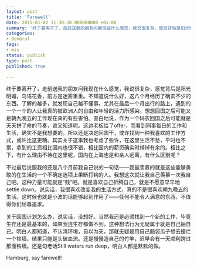 ```yaml
---
layout: post
title: 'Farewell'
date: 2015-01-02 11:30:30.000000000 +01:00
summary: '终于要离开了，走前送我的朋友问我现在什么感觉，我说很复杂，感觉背后是阳光明媚，鸟语花香，前方是迷雾重重。不知道说什么好，这八个月经历了确实不少的东西。'
categories:
- General
tags:
- mis
status: publish
type: post
published: true

---
```


终于要离开了，走前送我的朋友问我现在什么感觉，我说很复杂，感觉背后是阳光明媚，鸟语花香，前方是迷雾重重。不知道说什么好，这八个月经历了确实不少的东西。了解的越多，就发现自己越不懂事。尤其在最后一个月出行的路上，遇到的一个一个的人让我真的被欧洲人的自由和年轻的活力所感染。想想回国之后可能又是朝九晚五的工作现在真的有些害怕。直白地说，作为一个码农回国之后可能就是天天拼了命的节奏，谁又知道呢。这边老板给了offer，而看到同事每日的工作和生活，确实不是我想要的。所以还是决定回国干，或许找到一种我喜欢的工作方式，或许比这更糟。其实关于这事我也考虑了些许，在这里生活不愁，平时也不累，拿到的工资相比国内也很不错，相比国内的薪资确实时绰绰有余的。相比之下，有什么理由不待在这里呢，国内在上海也是和亲人远离，有什么区别呢？

不过最后说服我的还是八个月前我自己说的一句话——我最羡慕的就是这些能够勇敢的在生活的一个不确定选项上果断打钩的人。我想这次就让我自己羡慕一次我自己吧。这种力量可能就是“贱”吧。就是喜欢自己折腾自己，就是不愿意早早地settle down。说实话，我很喜欢改变我的生活方式，真的不是很喜欢朝九晚五的生活。这时候也就是小波的话能够起到作用了——任何不能令人满意的东西，不值得你们屈尊追求。

关于回国计划怎么办，说实话，没想好。当然我还是必须找到一个新的工作，毕竟生存还是最基本的，如果我连生存都做不到，这种想法行为无疑属于就是自己抽自己。明白人都知道，不认清环境，自以为天，那就无疑是用自己脑袋瓜子想去撞烂一个铁墙，结果只能是头破血流。还是慢慢造自己的竹竿，迟早会有一天顺利跨过那面铁墙。还是句老话Still waters run deep，明白人都是默默的做。

Hamburg, say farewell!